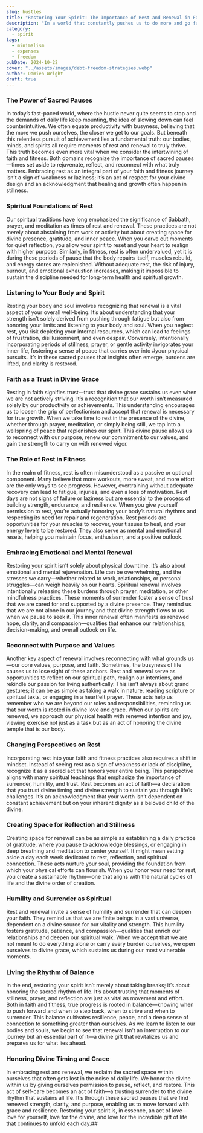 ```yaml
---
slug: hustles
title: "Restoring Your Spirit: The Importance of Rest and Renewal in Faith and Fitness"
description: "In a world that constantly pushes us to do more and go faster, embracing the power of rest and renewal becomes essential for nurturing both our body and spirit through faith and fitness."
category:
  - spirit
tags:
  - minimalism
  - expenses
  - freedom
pubDate: 2024-10-22
cover: "../assets/images/debt-freedom-strategies.webp"
author: Damien Wright
draft: true
---
```


### The Power of Sacred Pauses

In today’s fast-paced world, where the hustle never quite seems to stop and the demands of daily life keep mounting, the idea of slowing down can feel counterintuitive. We often equate productivity with busyness, believing that the more we push ourselves, the closer we get to our goals. But beneath this relentless pursuit of achievement lies a fundamental truth: our bodies, minds, and spirits all require moments of rest and renewal to truly thrive. This truth becomes even more vital when we consider the intertwining of faith and fitness. Both domains recognize the importance of sacred pauses—times set aside to rejuvenate, reflect, and reconnect with what truly matters. Embracing rest as an integral part of your faith and fitness journey isn’t a sign of weakness or laziness; it’s an act of respect for your divine design and an acknowledgment that healing and growth often happen in stillness.

### Spiritual Foundations of Rest

Our spiritual traditions have long emphasized the significance of Sabbath, prayer, and meditation as times of rest and renewal. These practices are not merely about abstaining from work or activity but about creating space for divine presence, gratitude, and inner peace. When you carve out moments for quiet reflection, you allow your spirit to reset and your heart to realign with higher purpose. Similarly, in fitness, rest is often undervalued, yet it is during these periods of pause that the body repairs itself, muscles rebuild, and energy stores are replenished. Without adequate rest, the risk of injury, burnout, and emotional exhaustion increases, making it impossible to sustain the discipline needed for long-term health and spiritual growth.

### Listening to Your Body and Spirit

Resting your body and soul involves recognizing that renewal is a vital aspect of your overall well-being. It’s about understanding that your strength isn’t solely derived from pushing through fatigue but also from honoring your limits and listening to your body and soul. When you neglect rest, you risk depleting your internal resources, which can lead to feelings of frustration, disillusionment, and even despair. Conversely, intentionally incorporating periods of stillness, prayer, or gentle activity invigorates your inner life, fostering a sense of peace that carries over into #your physical pursuits. It’s in these sacred pauses that insights often emerge, burdens are lifted, and clarity is restored.

### Faith as a Trust in Divine Grace

Resting in faith signifies trust—trust that divine grace sustains us even when we are not actively striving. It’s a recognition that our worth isn’t measured solely by our productivity or achievements. This understanding encourages us to loosen the grip of perfectionism and accept that renewal is necessary for true growth. When we take time to rest in the presence of the divine, whether through prayer, meditation, or simply being still, we tap into a wellspring of peace that replenishes our spirit. This divine pause allows us to reconnect with our purpose, renew our commitment to our values, and gain the strength to carry on with renewed vigor.

### The Role of Rest in Fitness

In the realm of fitness, rest is often misunderstood as a passive or optional component. Many believe that more workouts, more sweat, and more effort are the only ways to see progress. However, overtraining without adequate recovery can lead to fatigue, injuries, and even a loss of motivation. Rest days are not signs of failure or laziness but are essential to the process of building strength, endurance, and resilience. When you give yourself permission to rest, you’re actually honoring your body’s natural rhythms and respecting its need for repair and regeneration. Rest periods are opportunities for your muscles to recover, your tissues to heal, and your energy levels to be restored. They also serve as mental and emotional resets, helping you maintain focus, enthusiasm, and a positive outlook.

### Embracing Emotional and Mental Renewal

Restoring your spirit isn’t solely about physical downtime. It’s also about emotional and mental rejuvenation. Life can be overwhelming, and the stresses we carry—whether related to work, relationships, or personal struggles—can weigh heavily on our hearts. Spiritual renewal involves intentionally releasing these burdens through prayer, meditation, or other mindfulness practices. These moments of surrender foster a sense of trust that we are cared for and supported by a divine presence. They remind us that we are not alone in our journey and that divine strength flows to us when we pause to seek it. This inner renewal often manifests as renewed hope, clarity, and compassion—qualities that enhance our relationships, decision-making, and overall outlook on life.

### Reconnect with Purpose and Values

Another key aspect of renewal involves reconnecting with what grounds us—our core values, purpose, and faith. Sometimes, the busyness of life causes us to lose sight of these anchors. Rest and renewal serve as opportunities to reflect on our spiritual path, realign our intentions, and rekindle our passion for living authentically. This isn’t always about grand gestures; it can be as simple as taking a walk in nature, reading scripture or spiritual texts, or engaging in a heartfelt prayer. These acts help us remember who we are beyond our roles and responsibilities, reminding us that our worth is rooted in divine love and grace. When our spirits are renewed, we approach our physical health with renewed intention and joy, viewing exercise not just as a task but as an act of honoring the divine temple that is our body.

### Changing Perspectives on Rest

Incorporating rest into your faith and fitness practices also requires a shift in mindset. Instead of seeing rest as a sign of weakness or lack of discipline, recognize it as a sacred act that honors your entire being. This perspective aligns with many spiritual teachings that emphasize the importance of surrender, humility, and trust. Rest becomes an act of faith—a declaration that you trust divine timing and divine strength to sustain you through life’s challenges. It’s an acknowledgment that your worth isn’t dependent on constant achievement but on your inherent dignity as a beloved child of the divine.

### Creating Space for Reflection and Stillness

Creating space for renewal can be as simple as establishing a daily practice of gratitude, where you pause to acknowledge blessings, or engaging in deep breathing and meditation to center yourself. It might mean setting aside a day each week dedicated to rest, reflection, and spiritual connection. These acts nurture your soul, providing the foundation from which your physical efforts can flourish. When you honor your need for rest, you create a sustainable rhythm—one that aligns with the natural cycles of life and the divine order of creation.

### Humility and Surrender as Spiritual 

Rest and renewal invite a sense of humility and surrender that can deepen your faith. They remind us that we are finite beings in a vast universe, dependent on a divine source for our vitality and strength. This humility fosters gratitude, patience, and compassion—qualities that enrich our relationships and deepen our spiritual walk. When we accept that we are not meant to do everything alone or carry every burden ourselves, we open ourselves to divine grace, which sustains us during our most vulnerable moments.

### Living the Rhythm of Balance

In the end, restoring your spirit isn’t merely about taking breaks; it’s about honoring the sacred rhythm of life. It’s about trusting that moments of stillness, prayer, and reflection are just as vital as movement and effort. Both in faith and fitness, true progress is rooted in balance—knowing when to push forward and when to step back, when to strive and when to surrender. This balance cultivates resilience, peace, and a deep sense of connection to something greater than ourselves. As we learn to listen to our bodies and souls, we begin to see that renewal isn’t an interruption to our journey but an essential part of it—a divine gift that revitalizes us and prepares us for what lies ahead.

### Honoring Divine Timing and Grace

In embracing rest and renewal, we reclaim the sacred space within ourselves that often gets lost in the noise of daily life. We honor the divine within us by giving ourselves permission to pause, reflect, and restore. This act of self-care becomes an act of faith—a trusting surrender to the divine rhythm that sustains all life. It’s through these sacred pauses that we find renewed strength, clarity, and purpose, enabling us to move forward with grace and resilience. Restoring your spirit is, in essence, an act of love—love for yourself, love for the divine, and love for the incredible gift of life that continues to unfold each day.##